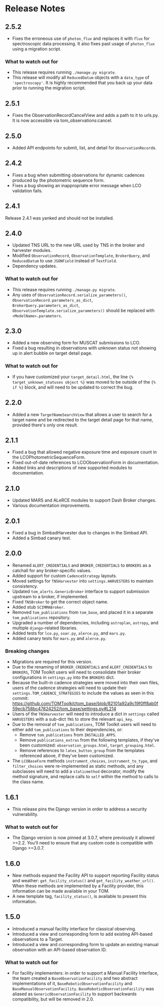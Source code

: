 # Release Notes

## 2.5.2

- Fixes the erroneous use of ``photon_flux`` and replaces it with ``flux`` for spectroscopic data processing. It also fixes past usage of ``photon_flux`` using a migration script.

### What to watch out for

- This release requires running ``./manage.py migrate``.
- This release will modify all ``ReducedDatum`` objects with a ``data_type`` of ``'spectroscopy'``. It is highly recommended that you back up your data prior to running the migration script.

## 2.5.1

- Fixes the ObservationRecordCancelView and adds a path to it to urls.py. It is now accessible via tom_observations:cancel.

## 2.5.0

- Added API endpoints for submit, list, and detail for ``ObservationRecord``s.

## 2.4.2

- Fixes a bug when submitting observations for dynamic cadences produced by the photometric sequence form.
- Fixes a bug showing an inappropriate error message when LCO validation fails.

## 2.4.1

Release 2.4.1 was yanked and should not be installed.

## 2.4.0

- Updated TNS URL to the new URL used by TNS in the broker and harvester modules.
- Modified ``ObservationRecord``, ``ObservationTemplate``, ``BrokerQuery``, and ``ReducedDatum`` to use ``JSONField`` instead of ``TextField``.
- Dependency updates.

### What to watch out for

- This release requires running ``./manage.py migrate``.
- Any uses of ``ObservationRecord.serialize_parameters()``, ``ObservationRecord.parameters_as_dict``, ``BrokerQuery.parameters_as_dict``, ``ObservationTemplate.serialize_parameters()`` should be replaced with ``<ModelName>.parameters``.

## 2.3.0

- Added a new observing form for MUSCAT submissions to LCO.
- Fixed a bug resulting in observations with unknown status not showing up in alert bubble on target detail page.

### What to watch out for

- If you have customized your ``target_detail.html``, the line ``{% target_unknown_statuses object %}`` was moved to be outside of the ``{% if %}`` block, and will need to be updated to correct the bug.

## 2.2.0

- Added a new ``TargetNameSearchView`` that allows a user to search for a target name and be redirected to the target detail page for that name, provided there's only one result.

## 2.1.1

- Fixed a bug that allowed negative exposure time and exposure count in the LCOPhotometricSequenceForm.
- Fixed out-of-date references to LCOObservationForm in documentation.
- Added links and descriptions of new supported modules to documentation.

## 2.1.0

- Updated MARS and ALeRCE modules to support Dash Broker changes.
- Various documentation improvements.

## 2.0.1

- Fixed a bug in SimbadHarvester due to changes in the Simbad API.
- Added a Simbad canary test.

## 2.0.0

- Renamed `ALERT_CREDENTIALS` and `BROKER_CREDENTIALS` to `BROKERS` as a catchall for any broker-specific values.
- Added support for custom `CadenceStrategy` layouts.
- Moved settings for `TNSHarvester` into `settings.HARVESTERS` to maintain consistency.
- Updated `tom_alerts.GenericBroker` interface to support submission upstream to a broker, if implemented.
- Fixed `TNSBroker` to get the correct object name.
- Added stub `SCIMMABroker`.
- Removed `tom_publications` from `tom_base`, and placed it in a separate `tom_publications` repository.
- Upgraded a number of dependencies, including `astroplan`, `astropy`, and multiple `django`-related libraries.
- Added tests for `lco.py`, `soar.py`, `alerce.py`, and `mars.py`.
- Added canary tests for `mars.py` and `alerce.py`.

### Breaking changes

- Migrations are required for this version.
- Due to the renaming of `BROKER_CREDENTIALS` and `ALERT_CREDENTIALS` to `BROKERS`, TOM Toolkit users will need to consolidate their broker configurations in `settings.py` into the `BROKERS` dict.
- Because the built-in cadence strategies were moved into their own files, users of the cadence strategies will need to update their `settings.TOM_CADENCE_STRATEGIES` to include the values as seen in this commit: https://github.com/TOMToolkit/tom_base/blob/82101a92a9c19f0ff8ab0f59ecb758bc47824252/tom_base/settings.py#L214
- Users of the `TNSHarvester` will need to introduce a dict in `settings` called `HARVESTERS` with a sub-dict `TNS` to store the relevant `api_key`.
- Due to the removal of `tom_publications`, TOM Toolkit users will need to either add `tom_publications` to their dependencies, or:
  - Remove `tom_publications` from `INSTALLED_APPS`.
  - Remove `publications_extras` from the following templates, if they've been customized: `observation_groups.html`, `target_grouping.html`.
  - Remove references to `latex_button_group` from the templates referenced above, if they've been customized.
- The `LCOBaseForm` methods `instrument_choices`, `instrument_to_type`, and `filter_choices` were re-implemented as static methods, and any subclasses will need to add a `staticmethod` decorator, modify the method signature, and replace calls to `self` within the method to calls to the class name.

## 1.6.1

  - This release pins the Django version in order to address a security vulnerability.

### What to watch out for

  - The Django version is now pinned at 3.0.7, where previously it allowed >=2.2. You'll need to ensure that any custom code is compatible with Django >=3.0.7.

## 1.6.0

  - New methods expand the Facility API to support reporting Facility status and weather: `get_facility_status()` and `get_facility_weather_url()`. When these methods are implemented by a Facility provider, this information can be made available in your TOM.
  - A new template tag, `facility_status()`, is available to present this information.

## 1.5.0

  - Introduced a manual facility interface for classical observing.
  - Introduced a view and corresponding form to add existing API-based observations to a Target.
  - Introduced a view and corresponding form to update an existing manual observation with an API-based observation ID.


### What to watch out for

  - For facility implementers: in order to support a Manual Facility Interface, the team created a `BaseObservationFacility` and two abstract implementations of it, `BaseRoboticObservationFacility` and `BaseManualObservationFacility`. `BaseRoboticObservationFacility` was aliased as `GenericObservationFacility` to support backwards compatibility, but will be removed in 2.0.
